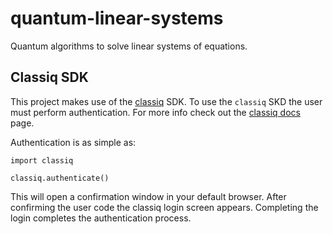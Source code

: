 # quantum-linear-systems
Quantum algorithms to solve linear systems of equations.

## Classiq SDK
This project makes use of the [classiq](https://www.classiq.io/) SDK.
To use the `classiq` SKD the user must perform authentication.
For more info check out the [classiq docs](https://docs.classiq.io/latest/) page.

Authentication is as simple as:
```
import classiq

classiq.authenticate()
```
This will open a confirmation window in your default browser. 
After confirming the user code the classiq login screen appears.
Completing the login completes the authentication process.
